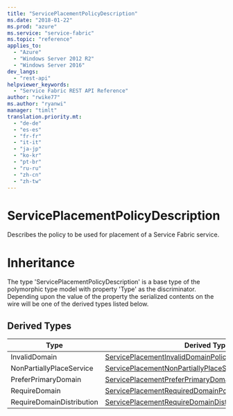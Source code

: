 ```yaml
---
title: "ServicePlacementPolicyDescription"
ms.date: "2018-01-22"
ms.prod: "azure"
ms.service: "service-fabric"
ms.topic: "reference"
applies_to: 
  - "Azure"
  - "Windows Server 2012 R2"
  - "Windows Server 2016"
dev_langs: 
  - "rest-api"
helpviewer_keywords: 
  - "Service Fabric REST API Reference"
author: "rwike77"
ms.author: "ryanwi"
manager: "timlt"
translation.priority.mt: 
  - "de-de"
  - "es-es"
  - "fr-fr"
  - "it-it"
  - "ja-jp"
  - "ko-kr"
  - "pt-br"
  - "ru-ru"
  - "zh-cn"
  - "zh-tw"
---
```

# ServicePlacementPolicyDescription

Describes the policy to be used for placement of a Service Fabric service.
# Inheritance

The type 'ServicePlacementPolicyDescription' is a base type of the polymorphic type model with property 'Type' as the discriminator.
Depending upon the value of the property the serialized contents on the wire will be one of the derived types listed below.
## Derived Types

| Type | Derived Type |
| --- | --- | 
| InvalidDomain | [ServicePlacementInvalidDomainPolicyDescription](sfclient-model-serviceplacementinvaliddomainpolicydescription.md) |
| NonPartiallyPlaceService | [ServicePlacementNonPartiallyPlaceServicePolicyDescription](sfclient-model-serviceplacementnonpartiallyplaceservicepolicydescription.md) |
| PreferPrimaryDomain | [ServicePlacementPreferPrimaryDomainPolicyDescription](sfclient-model-serviceplacementpreferprimarydomainpolicydescription.md) |
| RequireDomain | [ServicePlacementRequiredDomainPolicyDescription](sfclient-model-serviceplacementrequireddomainpolicydescription.md) |
| RequireDomainDistribution | [ServicePlacementRequireDomainDistributionPolicyDescription](sfclient-model-serviceplacementrequiredomaindistributionpolicydescription.md) |

